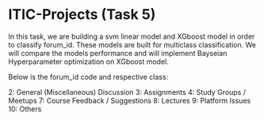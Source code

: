 # ITIC-Projects (Task 5)
In this task, we are building a svm linear model and XGboost model in order to classify forum_id. These models are built for multiclass classification.
We will compare the models performance and will implement Bayseian Hyperparameter optimization on XGboost model.

Below is the forum_id code and respective class:

2: General (Miscellaneous) Discussion
3: Assignments
4: Study Groups / Meetups
7: Course Feedback / Suggestions
8: Lectures
9: Platform Issues
10: Others


